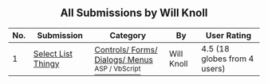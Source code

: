 ﻿<div align="center">

## All Submissions by Will Knoll

</div>

No.  | Submission | Category | By   | User Rating
---- | ---------- | -------- | ---- | -----------
1 | [Select List Thingy<br />](https://github.com/Planet-Source-Code/will-knoll-select-list-thingy__4-6339) | [Controls/ Forms/ Dialogs/ Menus<br /><sup>ASP / VbScript</sup>](../ByCategory/controls-forms-dialogs-menus__4-3.md) | Will Knoll | 4.5 (18 globes from 4 users)
